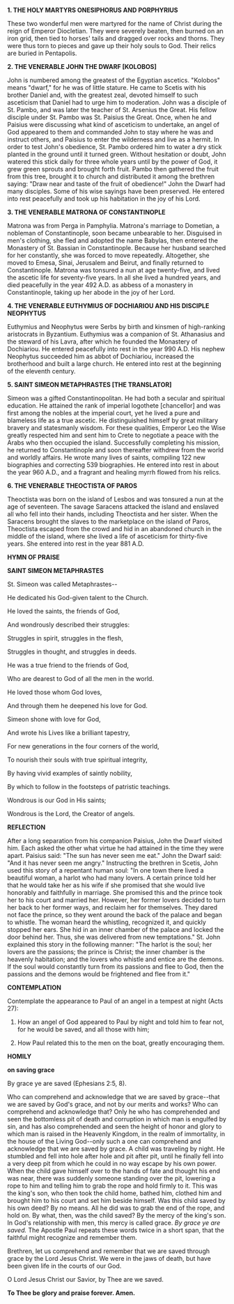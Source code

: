 
**1. THE HOLY MARTYRS ONESIPHORUS AND PORPHYRIUS**

These two wonderful men were martyred for the name of Christ during the reign of Emperor Diocletian. They were severely beaten, then burned on an iron grid, then tied to horses' tails and dragged over rocks and thorns. They were thus torn to pieces and gave up their holy souls to God. Their relics are buried in Pentapolis.

**2. THE VENERABLE JOHN THE DWARF [KOLOBOS]**

John is numbered among the greatest of the Egyptian ascetics. "Kolobos" means "dwarf," for he was of little stature. He came to Scetis with his brother Daniel and, with the greatest zeal, devoted himself to such asceticism that Daniel had to urge him to moderation. John was a disciple of St. Pambo, and was later the teacher of St. Arsenius the Great. His fellow disciple under St. Pambo was St. Paisius the Great. Once, when he and Paisius were discussing what kind of asceticism to undertake, an angel of God appeared to them and commanded John to stay where he was and instruct others, and Paisius to enter the wilderness and live as a hermit. In order to test John's obedience, St. Pambo ordered him to water a dry stick planted in the ground until it turned green. Without hesitation or doubt, John watered this stick daily for three whole years until by the power of God, it grew green sprouts and brought forth fruit. Pambo then gathered the fruit from this tree, brought it to church and distributed it among the brethren saying: "Draw near and taste of the fruit of obedience!" John the Dwarf had many disciples. Some of his wise sayings have been preserved. He entered into rest peacefully and took up his habitation in the joy of his Lord.

**3. THE VENERABLE MATRONA OF CONSTANTINOPLE**

Matrona was from Perga in Pamphylia. Matrona's marriage to Dometian, a nobleman of Constantinople, soon became unbearable to her. Disguised in men's clothing, she fled and adopted the name Babylas, then entered the Monastery of St. Bassian in Constantinople. Because her husband searched for her constantly, she was forced to move repeatedly. Altogether, she moved to Emesa, Sinai, Jerusalem and Beirut, and finally returned to Constantinople. Matrona was tonsured a nun at age twenty-five, and lived the ascetic life for seventy-five years. In all she lived a hundred years, and died peacefully in the year 492 A.D. as abbess of a monastery in Constantinople, taking up her abode in the joy of her Lord.

**4. THE VENERABLE EUTHYMIUS OF DOCHIARIOU AND HIS DISCIPLE NEOPHYTUS**

Euthymius and Neophytus were Serbs by birth and kinsmen of high-ranking aristocrats in Byzantium. Euthymius was a companion of St. Athanasius and the steward of his Lavra, after which he founded the Monastery of Dochiariou. He entered peacefully into rest in the year 990 A.D. His nephew Neophytus succeeded him as abbot of Dochiariou, increased the brotherhood and built a large church. He entered into rest at the beginning of the eleventh century.

**5. SAINT SIMEON METAPHRASTES [THE TRANSLATOR]**

Simeon was a gifted Constantinopolitan. He had both a secular and spiritual education. He attained the rank of imperial logothete [chancellor] and was first among the nobles at the imperial court, yet he lived a pure and blameless life as a true ascetic. He distinguished himself by great military bravery and statesmanly wisdom. For these qualities, Emperor Leo the Wise greatly respected him and sent him to Crete to negotiate a peace with the Arabs who then occupied the island. Successfully completing his mission, he returned to Constantinople and soon thereafter withdrew from the world and worldly affairs. He wrote many lives of saints, compiling 122 new biographies and correcting 539 biographies. He entered into rest in about the year 960 A.D., and a fragrant and healing myrrh flowed from his relics.

**6. THE VENERABLE THEOCTISTA OF PAROS**


Theoctista was born on the island of Lesbos and was tonsured a nun at the age of seventeen. The savage Saracens attacked the island and enslaved all who fell into their hands, including Theoctista and her sister. When the Saracens brought the slaves to the marketplace on the island of Paros, Theoctista escaped from the crowd and hid in an abandoned church in the middle of the island, where she lived a life of asceticism for thirty-five years. She entered into rest in the year 881 A.D.



**HYMN OF PRAISE**

**SAINT SIMEON METAPHRASTES**

St. Simeon was called Metaphrastes--

He dedicated his God-given talent to the Church.

He loved the saints, the friends of God,

And wondrously described their struggles:

Struggles in spirit, struggles in the flesh,

Struggles in thought, and struggles in deeds.

He was a true friend to the friends of God,

Who are dearest to God of all the men in the world.

He loved those whom God loves,

And through them he deepened his love for God.

Simeon shone with love for God,

And wrote his Lives like a brilliant tapestry,

For new generations in the four corners of the world,

To nourish their souls with true spiritual integrity,

By having vivid examples of saintly nobility,

By which to follow in the footsteps of patristic teachings.

Wondrous is our God in His saints;

Wondrous is the Lord, the Creator of angels.


**REFLECTION**

After a long separation from his companion Paisius, John the Dwarf visited him. Each asked the other what virtue he had attained in the time they were apart. Paisius said: "The sun has never seen me eat." John the Dwarf said: "And it has never seen me angry." Instructing the brethren in Scetis, John used this story of a repentant human soul: "In one town there lived a beautiful woman, a harlot who had many lovers. A certain prince told her that he would take her as his wife if she promised that she would live honorably and faithfully in marriage. She promised this and the prince took her to his court and married her. However, her former lovers decided to turn her back to her former ways, and reclaim her for themselves. They dared not face the prince, so they went around the back of the palace and began to whistle. The woman heard the whistling, recognized it, and quickly stopped her ears. She hid in an inner chamber of the palace and locked the door behind her. Thus, she was delivered from new temptations." St. John explained this story in the following manner: "The harlot is the soul; her lovers are the passions; the prince is Christ; the inner chamber is the heavenly habitation; and the lovers who whistle and entice are the demons. If the soul would constantly turn from its passions and flee to God, then the passions and the demons would be frightened and flee from it."



**CONTEMPLATION**

Contemplate the appearance to Paul of an angel in a tempest at night (Acts 27):

1.  How an angel of God appeared to Paul by night and told him to fear not, for he would be saved, and all those with him;

1.  How Paul related this to the men on the boat, greatly encouraging them.



**HOMILY**

**on saving grace**

By grace ye are saved (Ephesians 2:5, 8).

Who can comprehend and acknowledge that we are saved by grace--that we are saved by God's grace, and not by our merits and works? Who can comprehend and acknowledge that? Only he who has comprehended and seen the bottomless pit of death and corruption in which man is engulfed by sin, and has also comprehended and seen the height of honor and glory to which man is raised in the Heavenly Kingdom, in the realm of immortality, in the house of the Living God--only such a one can comprehend and acknowledge that we are saved by grace. A child was traveling by night. He stumbled and fell into hole after hole and pit after pit, until he finally fell into a very deep pit from which he could in no way escape by his own power. When the child gave himself over to the hands of fate and thought his end was near, there was suddenly someone standing over the pit, lowering a rope to him and telling him to grab the rope and hold firmly to it. This was the king's son, who then took the child home, bathed him, clothed him and brought him to his court and set him beside himself. Was this child saved by his own deed? By no means. All he did was to grab the end of the rope, and hold on. By what, then, was the child saved? By the mercy of the king's son. In God's relationship with men, this mercy is called grace. *By grace ye are saved.* The Apostle Paul repeats these words twice in a short span, that the faithful might recognize and remember them.

Brethren, let us comprehend and remember that we are saved through grace by the Lord Jesus Christ. We were in the jaws of death, but have been given life in the courts of our God.

O Lord Jesus Christ our Savior, by Thee are we saved.

**To Thee be glory and praise forever. Amen.**
